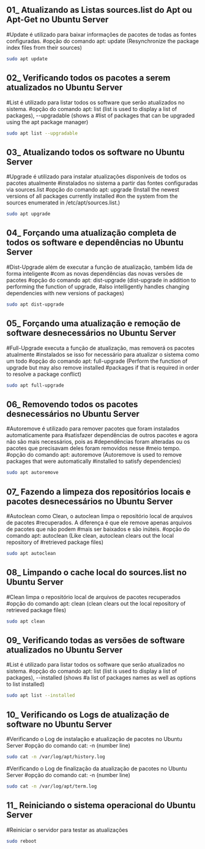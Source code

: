 ## 01_ Atualizando as Listas sources.list do Apt ou Apt-Get no Ubuntu Server

#Update é utilizado para baixar informações de pacotes de todas as fontes configuradas.
#opção do comando apt: update (Resynchronize the package index files from their sources)

```bash
sudo apt update
```

## 02_ Verificando todos os pacotes a serem atualizados no Ubuntu Server

#List é utilizado para listar todos os software que serão atualizados no sistema.
#opção do comando apt: list (list is used to display a list of packages), --upgradable (shows a 
#list of packages that can be upgraded using the apt package manager)

```bash
sudo apt list --upgradable
```

## 03_ Atualizando todos os software no Ubuntu Server

#Upgrade é utilizado para instalar atualizações disponíveis de todos os pacotes atualmente 
#instalados no sistema a partir das fontes configuradas via sources.list
#opção do comando apt: upgrade (Install the newest versions of all packages currently installed
#on the system from the sources enumerated in /etc/apt/sources.list.)

```bash
sudo apt upgrade
```

## 04_ Forçando uma atualização completa de todos os software e dependências no Ubuntu Server

#Dist-Upgrade além de executar a função de atualização, também lida de forma inteligente 
#com as novas dependências das novas versões de pacotes
#opção do comando apt: dist-upgrade (dist-upgrade in addition to performing the function of upgrade, 
#also intelligently handles changing dependencies with new versions of packages)

```bash
sudo apt dist-upgrade
```

## 05_ Forçando uma atualização e remoção de software desnecessários no Ubuntu Server

#Full-Upgrade executa a função de atualização, mas removerá os pacotes atualmente 
#instalados se isso for necessário para atualizar o sistema como um todo
#opção do comando apt: full-upgrade (Perform the function of upgrade but may also remove installed
#packages if that is required in order to resolve a package conflict)

```bash
sudo apt full-upgrade
```

## 06_ Removendo todos os pacotes desnecessários no Ubuntu Server

#Autoremove é utilizado para remover pacotes que foram instalados automaticamente para 
#satisfazer dependências de outros pacotes e agora não são mais necessários, pois as 
#dependências foram alteradas ou os pacotes que precisavam deles foram removidos nesse 
#meio tempo.
#opção do comando apt: autoremove (Autoremove is used to remove packages that were automatically
#installed to satisfy dependencies)

```bash
sudo apt autoremove
```

## 07_ Fazendo a limpeza dos repositórios locais e pacotes desnecessários no Ubuntu Server

#Autoclean como Clean, o autoclean limpa o repositório local de arquivos de pacotes 
#recuperados. A diferença é que ele remove apenas arquivos de pacotes que não podem 
#mais ser baixados e são inúteis.
#opção do comando apt: autoclean (Like clean, autoclean clears out the local repository of 
#retrieved package files)

```bash
sudo apt autoclean
```

## 08_ Limpando o cache local do sources.list no Ubuntu Server

#Clean limpa o repositório local de arquivos de pacotes recuperados
#opção do comando apt: clean (clean clears out the local repository of retrieved package files)

```bash
sudo apt clean
```

## 09_ Verificando todas as versões de software atualizados no Ubuntu Server

#List é utilizado para listar todos os software que serão atualizados no sistema.
#opção do comando apt: list (list is used to display a list of packages), --installed (shows
#a list of packages names as well as options to list installed)

```bash
sudo apt list --installed
```

## 10_ Verificando os Logs de atualização de software no Ubuntu Server

#Verificando o Log de instalação e atualização de pacotes no Ubuntu Server
#opção do comando cat: -n (number line)

```bash
sudo cat -n /var/log/apt/history.log
```

#Verificando o Log de finalização da atualização de pacotes no Ubuntu Server
#opção do comando cat: -n (number line)
```bash
sudo cat -n /var/log/apt/term.log
```

## 11_ Reiniciando o sistema operacional do Ubuntu Server

#Reiniciar o servidor para testar as atualizações

```bash
sudo reboot
```